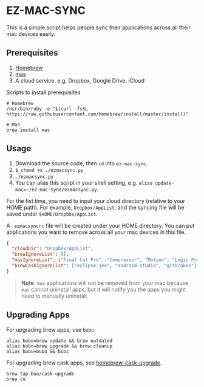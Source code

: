# EZ-MAC-SYNC

<figure style="position:absolute;right:0px;width:10%;text-align:center;">
<img src="https://ws4.sinaimg.cn/large/006tNc79ly1fvnl5k0owzj308d08ajr8.jpg" alt=""/>
</figure>

This is a simple script helps people sync their applications across all their mac devices easily.

## Prerequisites

1. [Homebrew](https://brew.sh/)
2. [mas](https://github.com/mas-cli/mas)
3. A cloud service, e.g. Dropbox, Google Drive, iCloud

Scripts to install prerequisites

```shell
# Homebrew
/usr/bin/ruby -e "$(curl -fsSL https://raw.githubusercontent.com/Homebrew/install/master/install)"

# Mas
brew install mas
```

## Usage

1. Download the source code, then `cd` into `ez-mac-sync`.
2. `$ chmod +x ./ezmacsync.py`
3. `./ezmacsync.py`
4. You can alias this script in your shell setting, e.g. `alias update-mac=~/ez-mac-synd/ezmacsync.py`.

For the fist time, you need to input your cloud directory (relative to your HOME path). For example, `Dropbox/AppList`, and the syncing file will be saved under `$HOME/Dropbox/AppList`.

A `.ezmacsyncrc` file will be created under your HOME directory. You can put applications you want to remove across all your mac devices in this file.

```json
{
  "cloudDir": "Dropbox/AppList",
  "brewIgnoreList": [],
  "masIgnoreList": ["Final Cut Pro", "Compressor", "Motion", "Logic Pro X", "MainStage 3"],
  "brewCaskIgnoreList": ["eclipse-jee", "android-studio", "gitkraken"]
}
```

> **Note**: `mas` applications will not be removed from your mac because `mas` cannot uninstall apps, but it will notify you the apps you might need to manually uninstall.

## Upgrading Apps

For upgrading brew apps, use `bubu`

```shell
alias bubo=brew update && brew outdated
alias bubc=brew upgrade && brew cleanup
alias bubu=bubo && bubc
```

For upgrading brew cask apps, see [homebrew-cask-upgrade](https://github.com/buo/homebrew-cask-upgrade).

```shell
brew tap buo/cask-upgrade
brew cu
```
